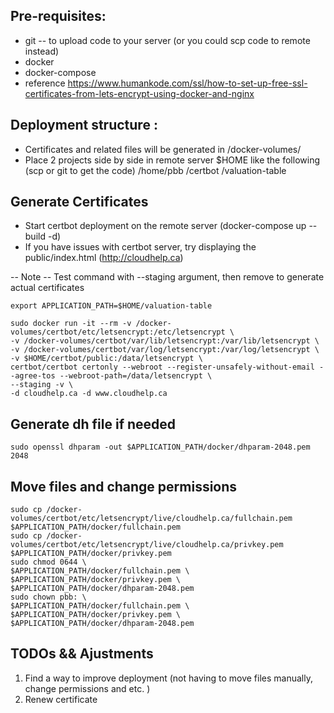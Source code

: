 ## Pre-requisites: 
* git -- to upload code to your server (or you could scp code to remote instead)
* docker
* docker-compose
* reference https://www.humankode.com/ssl/how-to-set-up-free-ssl-certificates-from-lets-encrypt-using-docker-and-nginx

## Deployment structure :
* Certificates and related files will be generated in /docker-volumes/ 
* Place 2 projects side by side in remote server $HOME like the following (scp or git to get the code)
/home/pbb
         /certbot
         /valuation-table

## Generate Certificates 
 * Start certbot deployment on the remote server (docker-compose up --build -d)
 * If you have issues with certbot server, try displaying the public/index.html (http://cloudhelp.ca)
 
 -- Note -- Test command with --staging argument, then remove to generate actual certificates 
```shell
export APPLICATION_PATH=$HOME/valuation-table

sudo docker run -it --rm -v /docker-volumes/certbot/etc/letsencrypt:/etc/letsencrypt \
-v /docker-volumes/certbot/var/lib/letsencrypt:/var/lib/letsencrypt \
-v /docker-volumes/certbot/var/log/letsencrypt:/var/log/letsencrypt \
-v $HOME/certbot/public:/data/letsencrypt \
certbot/certbot certonly --webroot --register-unsafely-without-email --agree-tos --webroot-path=/data/letsencrypt \
--staging -v \
-d cloudhelp.ca -d www.cloudhelp.ca 
```

## Generate dh file if needed

```shell
sudo openssl dhparam -out $APPLICATION_PATH/docker/dhparam-2048.pem 2048
```

## Move files and change permissions

```shell
sudo cp /docker-volumes/certbot/etc/letsencrypt/live/cloudhelp.ca/fullchain.pem $APPLICATION_PATH/docker/fullchain.pem
sudo cp /docker-volumes/certbot/etc/letsencrypt/live/cloudhelp.ca/privkey.pem $APPLICATION_PATH/docker/privkey.pem
sudo chmod 0644 \
$APPLICATION_PATH/docker/fullchain.pem \
$APPLICATION_PATH/docker/privkey.pem \
$APPLICATION_PATH/docker/dhparam-2048.pem
sudo chown pbb: \
$APPLICATION_PATH/docker/fullchain.pem \
$APPLICATION_PATH/docker/privkey.pem \
$APPLICATION_PATH/docker/dhparam-2048.pem
```

## TODOs && Ajustments
1. Find a way to improve deployment (not having to move files manually, change permissions and etc. )
2. Renew certificate